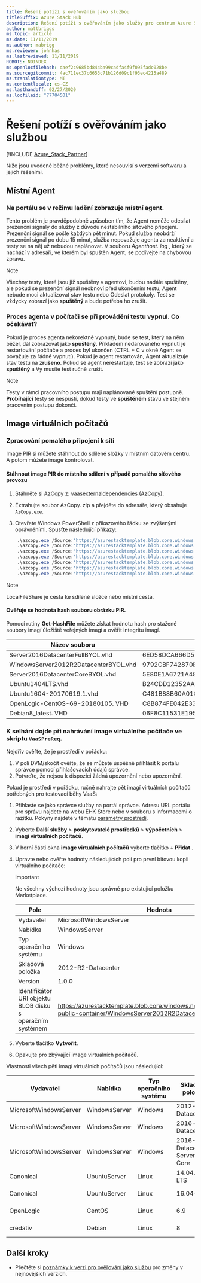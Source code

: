 ```yaml
---
title: Řešení potíží s ověřováním jako službou
titleSuffix: Azure Stack Hub
description: Řešení potíží s ověřováním jako služby pro centrum Azure Stack.
author: mattbriggs
ms.topic: article
ms.date: 11/11/2019
ms.author: mabrigg
ms.reviewer: johnhas
ms.lastreviewed: 11/11/2019
ROBOTS: NOINDEX
ms.openlocfilehash: daef2c9685bd844ba99cadfa4f9f095fadc028be
ms.sourcegitcommit: 4ac711ec37c6653c71b126d09c1f93ec4215a489
ms.translationtype: MT
ms.contentlocale: cs-CZ
ms.lasthandoff: 02/27/2020
ms.locfileid: "77704501"
---
```

# <a name="troubleshoot-validation-as-a-service"></a>Řešení potíží s ověřováním jako službou

[!INCLUDE [Azure_Stack_Partner](./includes/azure-stack-partner-appliesto.md)]

Níže jsou uvedené běžné problémy, které nesouvisí s verzemi softwaru a jejich řešeními.

## <a name="local-agent"></a>Místní Agent

### <a name="the-portal-shows-local-agent-in-debug-mode"></a>Na portálu se v režimu ladění zobrazuje místní agent.

Tento problém je pravděpodobně způsoben tím, že Agent nemůže odesílat prezenční signály do služby z důvodu nestabilního síťového připojení. Prezenční signál se pošle každých pět minut. Pokud služba neobdrží prezenční signál po dobu 15 minut, služba nepovažuje agenta za neaktivní a testy se na něj už nebudou naplánovat. V souboru *Agenthost. log* , který se nachází v adresáři, ve kterém byl spuštěn Agent, se podívejte na chybovou zprávu.

> [!Note]
> Všechny testy, které jsou již spuštěny v agentovi, budou nadále spuštěny, ale pokud se prezenční signál neobnoví před ukončením testu, Agent nebude moci aktualizovat stav testu nebo Odeslat protokoly. Test se vždycky zobrazí jako **spuštěný** a bude potřeba ho zrušit.

### <a name="agent-process-on-machine-was-shut-down-while-executing-test-what-to-expect"></a>Proces agenta v počítači se při provádění testu vypnul. Co očekávat?

Pokud je proces agenta nekorektně vypnutý, bude se test, který na něm běžel, dál zobrazovat jako **spuštěný**. Příkladem nedarovaného vypnutí je restartování počítače a proces byl ukončen (CTRL + C v okně Agent se považuje za řádné vypnutí). Pokud je agent restartován, Agent aktualizuje stav testu na **zrušeno**. Pokud se agent nerestartuje, test se zobrazí jako **spuštěný** a Vy musíte test ručně zrušit.

> [!Note]
> Testy v rámci pracovního postupu mají naplánované spuštění postupně. **Probíhající** testy se nespustí, dokud testy ve **spuštěném** stavu ve stejném pracovním postupu dokončí.

## <a name="vm-images"></a>Image virtuálních počítačů

### <a name="handle-slow-network-connectivity"></a>Zpracování pomalého připojení k síti

Image PIR si můžete stáhnout do sdílené složky v místním datovém centru. A potom můžete image kontrolovat.

<!-- This is from the appendix to the Deploy local agent topic. -->

#### <a name="download-pir-image-to-local-share-in-case-of-slow-network-traffic"></a>Stáhnout image PIR do místního sdílení v případě pomalého síťového provozu

1. Stáhněte si AzCopy z: [vaasexternaldependencies (AzCopy)](https://vaasexternaldependencies.blob.core.windows.net/prereqcomponents/AzCopy.zip).

2. Extrahujte soubor AzCopy. zip a přejděte do adresáře, který obsahuje `AzCopy.exe`.

3. Otevřete Windows PowerShell z příkazového řádku se zvýšenými oprávněními. Spusťte následující příkazy:

```powershell  
    .\azcopy.exe /Source:'https://azurestacktemplate.blob.core.windows.net/azurestacktemplate-public-container' /Dest:'<LocalFileShare>' /Pattern:'Server2016DatacenterFullBYOL.vhd' /NC:12 /V:azcopylog.log /Y
    .\azcopy.exe /Source:'https://azurestacktemplate.blob.core.windows.net/azurestacktemplate-public-container' /Dest:'<LocalFileShare>' /Pattern:'Server2016DatacenterCoreBYOL.vhd' /NC:12 /V:azcopylog.log /Y
    .\azcopy.exe /Source:'https://azurestacktemplate.blob.core.windows.net/azurestacktemplate-public-container' /Dest:'<LocalFileShare>' /Pattern:'WindowsServer2012R2DatacenterBYOL.vhd' /NC:12 /V:azcopylog.log /Y
    .\azcopy.exe /Source:'https://azurestacktemplate.blob.core.windows.net/azurestacktemplate-public-container' /Dest:'<LocalFileShare>' /Pattern:'Ubuntu1404LTS.vhd' /NC:12 /V:azcopylog.log /Y
    .\azcopy.exe /Source:'https://azurestacktemplate.blob.core.windows.net/azurestacktemplate-public-container' /Dest:'<LocalFileShare>' /Pattern:'Ubuntu1604-20170619.1.vhd' /NC:12 /V:azcopylog.log /Y
    .\azcopy.exe /Source:'https://azurestacktemplate.blob.core.windows.net/azurestacktemplate-public-container' /Dest:'<LocalFileShare>' /Pattern:'OpenLogic-CentOS-69-20180105.vhd' /NC:12 /V:azcopylog.log /Y
    .\azcopy.exe /Source:'https://azurestacktemplate.blob.core.windows.net/azurestacktemplate-public-container' /Dest:'<LocalFileShare>' /Pattern:'Debian8_latest.vhd' /NC:12 /V:azcopylog.log /Y
```

> [!Note]  
> LocalFileShare je cesta ke sdílené složce nebo místní cesta.

#### <a name="verifying-pir-image-file-hash-value"></a>Ověřuje se hodnota hash souboru obrázku PIR.

Pomocí rutiny **Get-HashFile** můžete získat hodnotu hash pro stažené soubory imagí úložiště veřejných imagí a ověřit integritu imagí.

| Název souboru | SHA256 |
|---------------------------------------|------------------------------------------------------------------|
| Server2016DatacenterFullBYOL.vhd | 6ED58DCA666D530811A1EA563BA509BF9C29182B902D18FCA03C7E0868F733E9 |
| WindowsServer2012R2DatacenterBYOL.vhd | 9792CBF742870B1730B9B16EA814C683A8415EFD7601DDB6D5A76D0964767028 |
| Server2016DatacenterCoreBYOL.vhd | 5E80E1A6721A48A10655E6154C1B90E320DF5558487D6A0D7BFC7DCD32C4D9A5 |
| Ubuntu1404LTS.vhd | B24CDD12352AAEBC612A4558AB9E80F031A2190E46DCB459AF736072742E20E0 |
| Ubuntu1604-20170619.1.vhd | C481B88B60A01CBD5119A3F56632A2203EE5795678D3F3B9B764FFCA885E26CB |
| OpenLogic-CentOS-69-20180105. VHD | C8B874FE042E33B488110D9311AF1A5C7DC3B08E6796610BF18FDD6728C7913C |
| Debian8_latest. VHD | 06F8C11531E195D0C90FC01DFF5DC396BB1DD73A54F8252291ED366CACD996C1 |

### <a name="failure-happens-when-uploading-vm-image-in-the-vaasprereq-script"></a>K selhání dojde při nahrávání image virtuálního počítače ve skriptu `VaaSPreReq`.

Nejdřív ověřte, že je prostředí v pořádku:

1. V poli DVM/skočit ověřte, že se můžete úspěšně přihlásit k portálu správce pomocí přihlašovacích údajů správce.
1. Potvrďte, že nejsou k dispozici žádná upozornění nebo upozornění.

Pokud je prostředí v pořádku, ručně nahrajte pět imagí virtuálních počítačů potřebných pro testovací běhy VaaS:

1. Přihlaste se jako správce služby na portál správce. Adresu URL portálu pro správu najdete na webu EHK Store nebo v souboru s informacemi o razítku. Pokyny najdete v tématu [parametry prostředí](azure-stack-vaas-parameters.md#environment-parameters).
1. Vyberte **Další služby** > **poskytovatelé prostředků** > **výpočetních** > **imagí virtuálních počítačů**.
1. V horní části okna **image virtuálních počítačů** vyberte tlačítko **+ Přidat** .
1. Upravte nebo ověřte hodnoty následujících polí pro první bitovou kopii virtuálního počítače:
    > [!IMPORTANT]
    > Ne všechny výchozí hodnoty jsou správné pro existující položku Marketplace.

    | Pole  | Hodnota  |
    |---------|---------|
    | Vydavatel | MicrosoftWindowsServer |
    | Nabídka | WindowsServer |
    | Typ operačního systému | Windows |
    | Skladová položka | 2012-R2-Datacenter |
    | Version | 1.0.0 |
    | Identifikátor URI objektu BLOB disku s operačním systémem | https://azurestacktemplate.blob.core.windows.net/azurestacktemplate-public-container/WindowsServer2012R2DatacenterBYOL.vhd |

1. Vyberte tlačítko **Vytvořit**.
1. Opakujte pro zbývající image virtuálních počítačů.

Vlastnosti všech pěti imagí virtuálních počítačů jsou následující:

| Vydavatel  | Nabídka  | Typ operačního systému | Skladová položka | Version | Identifikátor URI objektu BLOB disku s operačním systémem |
|---------|---------|---------|---------|---------|---------|
| MicrosoftWindowsServer| WindowsServer | Windows | 2012-R2-Datacenter | 1.0.0 | https://azurestacktemplate.blob.core.windows.net/azurestacktemplate-public-container/WindowsServer2012R2DatacenterBYOL.vhd |
| MicrosoftWindowsServer | WindowsServer | Windows | 2016 – Datacenter | 1.0.0 | https://azurestacktemplate.blob.core.windows.net/azurestacktemplate-public-container/Server2016DatacenterFullBYOL.vhd |
| MicrosoftWindowsServer | WindowsServer | Windows | 2016-Datacenter-Server-Core | 1.0.0 | https://azurestacktemplate.blob.core.windows.net/azurestacktemplate-public-container/Server2016DatacenterCoreBYOL.vhd |
| Canonical | UbuntuServer | Linux | 14.04.3-LTS | 1.0.0 | https://azurestacktemplate.blob.core.windows.net/azurestacktemplate-public-container/Ubuntu1404LTS.vhd |
| Canonical | UbuntuServer | Linux | 16.04-LTS | 16.04.20170811 | https://azurestacktemplate.blob.core.windows.net/azurestacktemplate-public-container/Ubuntu1604-20170619.1.vhd |
| OpenLogic | CentOS | Linux | 6.9 | 1.0.0 | https://azurestacktemplate.blob.core.windows.net/azurestacktemplate-public-container/OpenLogic-CentOS-69-20180105.vhd |
| credativ | Debian | Linux | 8 | 1.0.0 | https://azurestacktemplate.blob.core.windows.net/azurestacktemplate-public-container/Debian8_latest.vhd |

## <a name="next-steps"></a>Další kroky

- Přečtěte si [poznámky k verzi pro ověřování jako službu](azure-stack-vaas-release-notes.md) pro změny v nejnovějších verzích.